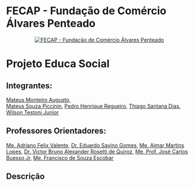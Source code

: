 # FECAP - Fundação de Comércio Álvares Penteado

<p align="center">
<a href= "https://www.fecap.br/"><img src="https://encrypted-tbn0.gstatic.com/images?q=tbn:ANd9GcRhZPrRa89Kma0ZZogxm0pi-tCn_TLKeHGVxywp-LXAFGR3B1DPouAJYHgKZGV0XTEf4AE&usqp=CAU" alt="FECAP - Fundação de Comércio Álvares Penteado" border="0"></a>
</p>

# Projeto Educa Social

## Integrantes: 
<a href="https://www.linkedin.com/in/victorbarq/">Mateus Monteiro Augusto</a>, <br>
<a href="https://www.linkedin.com/in/victorbarq/">Mateus Souza Piccinin</a>, 
<a href="https://www.linkedin.com/in/victorbarq/">Pedro Henrique Regueiro</a>, 
<a href="https://www.linkedin.com/in/victorbarq/">Thiago Santana Dias</a>, 
<a href="https://www.linkedin.com/in/victorbarq/">Wilson Testoni Junior</a>

## Professores Orientadores: 
<a href="https://www.linkedin.com/in/adriano-valente-534576135/">Me. Adriano Felix Valente</a>, 
<a href="https://www.linkedin.com/in/eduardo-savino-gomes-77833a10/">Dr. Eduardo Savino Gomes</a>, 
<a href="https://www.linkedin.com/in/aimarlopes/">Me. Aimar Martins Lopes</a>, 
<a href="https://www.linkedin.com/in/victorbarq/">Dr. Victor Bruno Alexander Rosetti de Quiroz</a>,
<a href="https://www.linkedin.com/in/jos%C3%A9-carlos-buesso-jr-15462234/">Me. Prof. José Carlos Buesso Jr</a>,
<a href="https://www.linkedin.com/in/francisco-escobar/">Me. Francisco de Souza Escobar</a>


## Descrição
